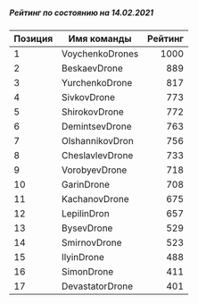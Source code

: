 ##### Рейтинг по состоянию на 14.02.2021

Позиция|Имя команды|Рейтинг
---|---|---:
1|VoychenkoDrones|1000
2|BeskaevDrone|889
3|YurchenkoDrone|817
4|SivkovDrone|773
5|ShirokovDrone|772
6|DemintsevDrone|763
7|OlshannikovDron|756
8|CheslavlevDrone|733
9|VorobyevDrone|718
10|GarinDrone|708
11|KachanovDrone|675
12|LepilinDron|657
13|BysevDrone|529
14|SmirnovDrone|523
15|IlyinDrone|488
16|SimonDrone|411
17|DevastatorDrone|401
